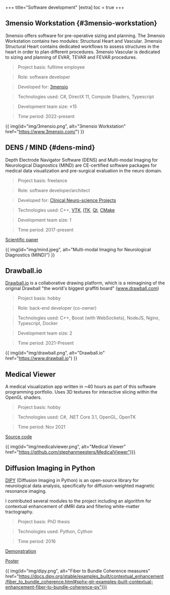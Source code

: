 +++
title="Software development"
[extra]
  toc = true
+++

## 3mensio Workstation {#3mensio-workstation}

3mensio offers software for pre-operative sizing and planning. The 3mensio Workstation contains two modules: Structural Heart and Vascular. 3mensio Structural Heart contains dedicated workflows to assess structures in the heart in order to plan different procedures. 3mensio Vascular is dedicated to sizing and planning of EVAR, TEVAR and FEVAR procedures.

> Project basis: fulltime employee 

> Role: software developer

> Developed for: [3mensio](https://3mensio.com/)

> Technologies used: C#, DirectX 11, Compute Shaders, Typescript

> Development team size: ±15

> Time period: 2022-present

{{ img(id="img/3mensio.png", alt="3mensio Workstation" href="https://www.3mensio.com/") }}




## DENS / MIND {#dens-mind}

Depth Electrode Navigator Software (DENS) and Multi-modal Imaging for Neurological Diagnostics (MIND) are CE-certified software packages for medical data visualization and pre-surgical evaluation in the neuro domain.

> Project basis: freelance

> Role: software developer/architect

> Developed for: [Clinical Neuro-science Projects](https://cnsprojects.nl/)

> Technologies used: C++, [VTK](https://vtk.org/), [ITK](https://itk.org/), [Qt](https://www.qt.io/), [CMake](https://cmake.org/)

> Development team size: 1

> Time period: 2017-present

[Scientific paper](https://rdcu.be/cClyR)

{{ img(id="img/mind.jpeg", alt="Multi-modal Imaging for Neurological Diagnostics (MIND)") }}





## Drawball.io

[Drawball.io](https://drawball.io) is a collaborative drawing platform, which is a reimagining of the original Drawball "the world's biggest graffiti board" (www.drawball.com)

> Project basis: hobby

> Role: back-end developer (co-owner)

> Technologies used: C++, Boost (with WebSockets), NodeJS, Nginx, Typescript, Docker

> Development team size: 2

> Time period: 2021-Present

{{ img(id="img/drawball.png", alt="Drawball.io" href="https://www.drawball.io") }}






## Medical Viewer

A medical visualization app written in ~40 hours as part of this software programming portfolio. Uses 3D textures for interactive slicing within the OpenGL shaders.

> Project basis: hobby

> Technologies used: C#, .NET Core 3.1, OpenGL, OpenTK

> Time period: Nov 2021

[Source code](https://github.com/stephanmeesters/MedicalViewer)

{{ img(id="img/medicalviewer.png", alt="Medical Viewer" href="https://github.com/stephanmeesters/MedicalViewer")}}





## Diffusion Imaging in Python

[DIPY](https://github.com/dipy/dipy) (Diffusion Imaging in Python) is an open-source library for neurological data analysis, specifically for diffusion-weighted magnetic resonance imaging.

I contributed several modules to the project including an algorithm for contextual enhancement of dMRI data and filtering white-matter tractography.

> Project basis: PhD thesis 

> Technologies used: Python, Cython

> Time period: 2016 

[Demonstration](https://docs.dipy.org/stable/examples_built/contextual_enhancement/index.html)

[Poster](../pdf/FBC_poster.pdf)

{{ img(id="img/dipy.png", alt="Fiber to Bundle Coherence measures" href="https://docs.dipy.org/stable/examples_built/contextual_enhancement/fiber_to_bundle_coherence.html#sphx-glr-examples-built-contextual-enhancement-fiber-to-bundle-coherence-py")}}

